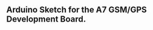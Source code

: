 Arduino Sketch for the A7 GSM/GPS Development Board.
----------------------------------------------------


